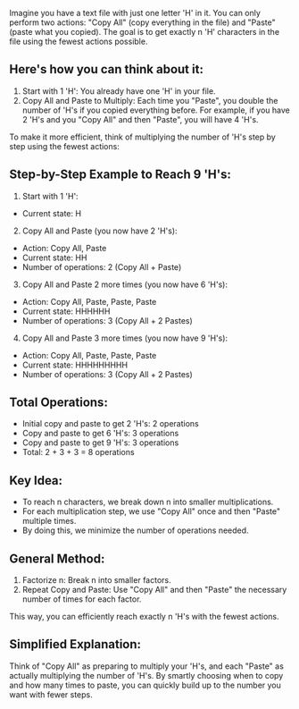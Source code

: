 Imagine you have a text file with just one letter 'H' in it. You can only perform two actions: "Copy All" (copy everything in the file) and "Paste" (paste what you copied). The goal is to get exactly n 'H' characters in the file using the fewest actions possible.

## Here's how you can think about it:

1. Start with 1 'H': You already have one 'H' in your file.
2. Copy All and Paste to Multiply: Each time you "Paste", you double the number of 'H's if you copied everything before. For example, if you have 2 'H's and you "Copy All" and then "Paste", you will have 4 'H's.

To make it more efficient, think of multiplying the number of 'H's step by step using the fewest actions:

## Step-by-Step Example to Reach 9 'H's:

1. Start with 1 'H':

- Current state: H

2. Copy All and Paste (you now have 2 'H's):

- Action: Copy All, Paste
- Current state: HH
- Number of operations: 2 (Copy All + Paste)

3. Copy All and Paste 2 more times (you now have 6 'H's):

- Action: Copy All, Paste, Paste, Paste
- Current state: HHHHHH
- Number of operations: 3 (Copy All + 2 Pastes)

4. Copy All and Paste 3 more times (you now have 9 'H's):

- Action: Copy All, Paste, Paste, Paste
- Current state: HHHHHHHHH
- Number of operations: 3 (Copy All + 2 Pastes)

## Total Operations:

- Initial copy and paste to get 2 'H's: 2 operations
- Copy and paste to get 6 'H's: 3 operations
- Copy and paste to get 9 'H's: 3 operations
- Total: 2 + 3 + 3 = 8 operations

## Key Idea:

- To reach n characters, we break down n into smaller multiplications.
- For each multiplication step, we use "Copy All" once and then "Paste" multiple times.
- By doing this, we minimize the number of operations needed.

## General Method:

1. Factorize n: Break n into smaller factors.
2. Repeat Copy and Paste: Use "Copy All" and then "Paste" the necessary number of times for each factor.

This way, you can efficiently reach exactly n 'H's with the fewest actions.

## Simplified Explanation:

Think of "Copy All" as preparing to multiply your 'H's, and each "Paste" as actually multiplying the number of 'H's. By smartly choosing when to copy and how many times to paste, you can quickly build up to the number you want with fewer steps.
